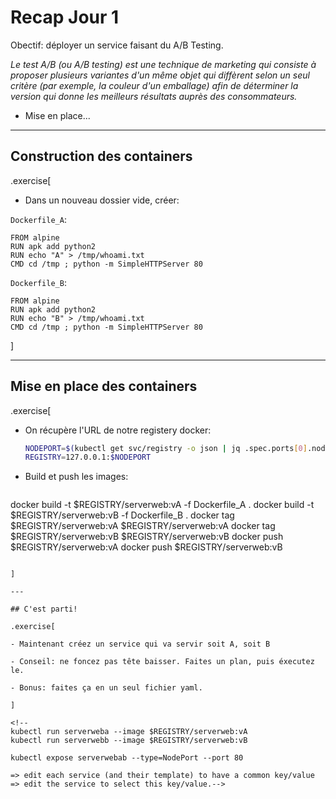
# Recap Jour 1

Obectif: déployer un service faisant du A/B Testing.

*Le test A/B (ou A/B testing) est une technique de marketing qui consiste à proposer plusieurs variantes d'un même objet qui diffèrent selon un seul critère (par exemple, la couleur d'un emballage) afin de déterminer la version qui donne les meilleurs résultats auprès des consommateurs.*

- Mise en place...

---

## Construction des containers

.exercise[

- Dans un nouveau dossier vide, créer:

`Dockerfile_A`:
  ```
FROM alpine
RUN apk add python2
RUN echo "A" > /tmp/whoami.txt
CMD cd /tmp ; python -m SimpleHTTPServer 80
  ```

`Dockerfile_B`:
  ```
FROM alpine
RUN apk add python2
RUN echo "B" > /tmp/whoami.txt
CMD cd /tmp ; python -m SimpleHTTPServer 80
  ```

]

---

## Mise en place des containers

.exercise[

- On récupère l'URL de notre registery docker:
  ```bash
  NODEPORT=$(kubectl get svc/registry -o json | jq .spec.ports[0].nodePort)
  REGISTRY=127.0.0.1:$NODEPORT
  ```
- Build et push les images:
  ```bash
docker build -t $REGISTRY/serverweb:vA -f Dockerfile_A .
docker build -t $REGISTRY/serverweb:vB -f Dockerfile_B .
docker tag $REGISTRY/serverweb:vA $REGISTRY/serverweb:vA
docker tag $REGISTRY/serverweb:vB $REGISTRY/serverweb:vB
docker push $REGISTRY/serverweb:vA
docker push $REGISTRY/serverweb:vB
  ```

]

---

## C'est parti!

.exercise[

- Maintenant créez un service qui va servir soit A, soit B

- Conseil: ne foncez pas tête baisser. Faites un plan, puis éxecutez le.

- Bonus: faites ça en un seul fichier yaml.

]

<!--
kubectl run serverweba --image $REGISTRY/serverweb:vA
kubectl run serverwebb --image $REGISTRY/serverweb:vB

kubectl expose serverwebab --type=NodePort --port 80

=> edit each service (and their template) to have a common key/value
=> edit the service to select this key/value.-->





